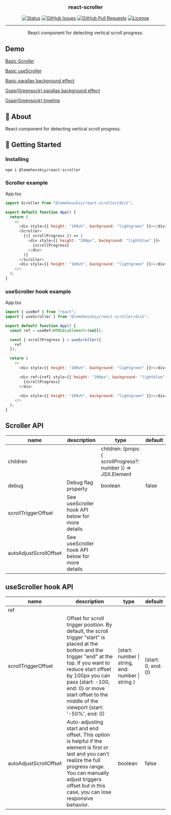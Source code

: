 <h3 align="center">react-scroller</h3>

<div align="center">

[![Status](https://img.shields.io/badge/status-active-success.svg)]()
[![GitHub Issues](https://img.shields.io/github/issues/lemehovskiy/react-scroller.svg)](https://github.com/lemehovskiy/react-scroller/issues)
[![GitHub Pull Requests](https://img.shields.io/github/issues-pr/lemehovskiy/react-scroller.svg)](https://github.com/lemehovskiy/react-scroller/pulls)
[![License](https://img.shields.io/badge/license-MIT-blue.svg)](/LICENSE)

</div>

---

<p align="center">
    React component for detecting vertical scroll progress.
</p>

## Demo <a name="demo"></a>

[Basic Scroller](https://codesandbox.io/s/lemehovskiy-react-scroller-simple-demo-e3c8d?file=/src/App.tsx)

[Basic useScroller](https://codesandbox.io/s/lemehovskiy-react-scroller-basic-usescroller-demo-qtj00?file=/src/App.tsx)

[Basic parallax background effect](https://codesandbox.io/s/lemehovskiy-react-scroller-basic-parallax-lncoe?file=/src/App.tsx)

[Gsap(Greensock) parallax background effect](https://codesandbox.io/s/lemehovskiy-react-scroller-gsap-parallax-yw4cx?file=/src/App.tsx)

[Gsap(Greensock) timeline](https://codesandbox.io/s/lemehovskiy-react-scroller-gsap-greensock-timeline-5jzs2)

## 🧐 About <a name = "about"></a>

React component for detecting vertical scroll progress.

## 🏁 Getting Started <a name = "getting_started"></a>

### Installing

```
npm i @lemehovskiy/react-scroller
```

### Scroller example

App.tsx

```js
import Scroller from "@lemehovskiy/react-scroller/dist";

export default function App() {
  return (
    <>
      <div style={{ height: "100vh", background: "lightgreen" }}></div>
      <Scroller>
        {({ scrollProgress }) => (
          <div style={{ height: "200px", background: "lightblue" }}>
            {scrollProgress}
          </div>
        )}
      </Scroller>
      <div style={{ height: "100vh", background: "lightgreen" }}></div>
    </>
  );
}
```

### useScroller hook example

App.tsx

```js
import { useRef } from "react";
import { useScroller } from "@lemehovskiy/react-scroller/dist";

export default function App() {
  const ref = useRef<HTMLDivElement>(null);

  const { scrollProgress } = useScroller({
    ref
  });

  return (
    <>
      <div style={{ height: "100vh", background: "lightgreen" }}></div>

      <div ref={ref} style={{ height: "200px", background: "lightblue" }}>
        {scrollProgress}
      </div>

      <div style={{ height: "100vh", background: "lightgreen" }}></div>
    </>
  );
}

```

## Scroller API

| name                   | description                                   | type                                                          | default |
| ---------------------- | --------------------------------------------- | ------------------------------------------------------------- | ------- |
| children               |                                               | children: (props: { scrollProgress?: number }) => JSX.Element |         |
| debug                  | Debug flag property                           | boolean                                                       | false   |
| scrollTriggerOffset    | See useScroller hook API below for more details |
| autoAdjustScrollOffset    | See useScroller hook API below for more details |

## useScroller hook API

| name                   | description                                                                                                                                                                                                                                                                                     | type                                                          | default            |
| ---------------------- | ----------------------------------------------------------------------------------------------------------------------------------------------------------------------------------------------------------------------------------------------------------------------------------------------- | ------------------------------------------------------------- | ------------------ |
| ref               |                                                                                                                                                                                                                                                                                                 |  |                    |
| scrollTriggerOffset    | Offset for scroll trigger position. By default, the scroll trigger "start" is placed at the bottom and the trigger "end" at the top. If you want to reduce start offset by 100px you can pass {start: -100, end: 0} or move start offset to the middle of  the viewport {start: '-50%', end: 0} | {start: number &#124; string, end: number &#124; string }     | {start: 0, end: 0} |
| autoAdjustScrollOffset | Auto-adjusting start and end offset. This option is helpful if the element is first or last and you can't realize the full progress range. You can manually adjust triggers offset but in this case, you can lose responsive behavior.                                                          | boolean                                                       | false              |
